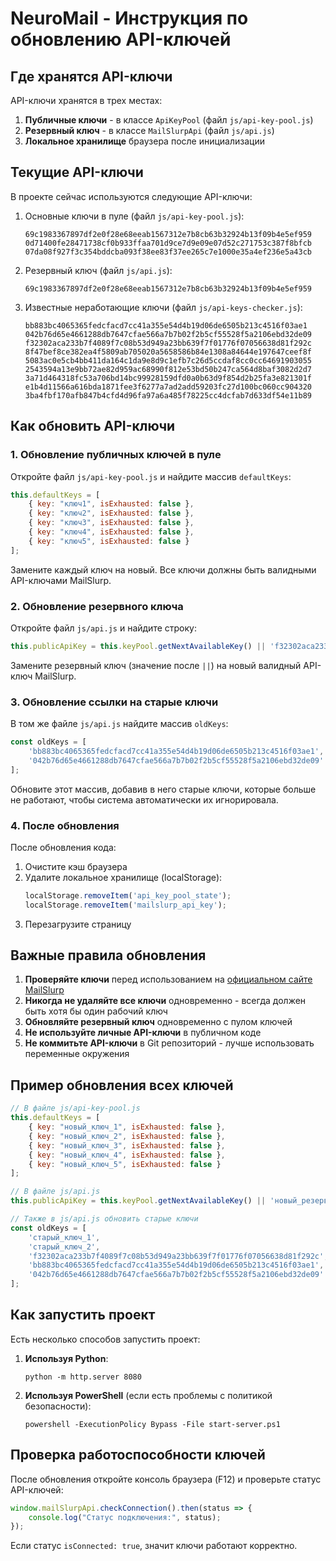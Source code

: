 # NeuroMail - Инструкция по обновлению API-ключей

## Где хранятся API-ключи

API-ключи хранятся в трех местах:

1. **Публичные ключи** - в классе `ApiKeyPool` (файл `js/api-key-pool.js`)
2. **Резервный ключ** - в классе `MailSlurpApi` (файл `js/api.js`)
3. **Локальное хранилище** браузера после инициализации

## Текущие API-ключи

В проекте сейчас используются следующие API-ключи:

1. Основные ключи в пуле (файл `js/api-key-pool.js`):
   ```
   69c1983367897df2e0f28e68eeab1567312e7b8cb63b32924b13f09b4e5ef959
   0d71400fe28471738cf0b933ffaa701d9ce7d9e09e07d52c271753c387f8bfcb
   07da08f927f3c354bddcba093f38ee83f37ee265c7e1000e35a4ef236e5a43cb
   ```

2. Резервный ключ (файл `js/api.js`):
   ```
   69c1983367897df2e0f28e68eeab1567312e7b8cb63b32924b13f09b4e5ef959
   ```

3. Известные неработающие ключи (файл `js/api-keys-checker.js`):
   ```
   bb883bc4065365fedcfacd7cc41a355e54d4b19d06de6505b213c4516f03ae1
   042b76d65e4661288db7647cfae566a7b7b02f2b5cf55528f5a2106ebd32de09
   f32302aca233b7f4089f7c08b53d949a23bb639f7f01776f07056638d81f292c
   8f47bef8ce382ea4f5809ab705020a5658586b84e1308a84644e197647ceef8f
   5083ac0e5cb4bb411da164c1da9e8d9c1efb7c26d5ccdaf8cc0cc64691903055
   2543594a13e9bb72ae82d959ac68990f812e53bd50b247ca564d8baf3082d2d7
   3a71d464318fc53a706bd14bc99928159dfd0a0b63d9f854d2b25fa3e821301f
   e1b4d11566a616bda1871fee3f6277a7ad2add59203fc27d100bc060cc904320
   3ba4fbf170afb847b4cfd4d96fa97a6a485f78225cc4dcfab7d633df54e11b89
   ```

## Как обновить API-ключи

### 1. Обновление публичных ключей в пуле

Откройте файл `js/api-key-pool.js` и найдите массив `defaultKeys`:

```javascript
this.defaultKeys = [
    { key: "ключ1", isExhausted: false },
    { key: "ключ2", isExhausted: false },
    { key: "ключ3", isExhausted: false },
    { key: "ключ4", isExhausted: false },
    { key: "ключ5", isExhausted: false }
];
```

Замените каждый ключ на новый. Все ключи должны быть валидными API-ключами MailSlurp.

### 2. Обновление резервного ключа

Откройте файл `js/api.js` и найдите строку:

```javascript
this.publicApiKey = this.keyPool.getNextAvailableKey() || 'f32302aca233b7f4089f7c08b53d949a23bb639f7f01776f07056638d81f292c';
```

Замените резервный ключ (значение после `||`) на новый валидный API-ключ MailSlurp.

### 3. Обновление ссылки на старые ключи

В том же файле `js/api.js` найдите массив `oldKeys`:

```javascript
const oldKeys = [
    'bb883bc4065365fedcfacd7cc41a355e54d4b19d06de6505b213c4516f03ae1',
    '042b76d65e4661288db7647cfae566a7b7b02f2b5cf55528f5a2106ebd32de09'
];
```

Обновите этот массив, добавив в него старые ключи, которые больше не работают, чтобы система автоматически их игнорировала.

### 4. После обновления

После обновления кода:
1. Очистите кэш браузера
2. Удалите локальное хранилище (localStorage):
   ```javascript
   localStorage.removeItem('api_key_pool_state');
   localStorage.removeItem('mailslurp_api_key');
   ```
3. Перезагрузите страницу

## Важные правила обновления

1. **Проверяйте ключи** перед использованием на [официальном сайте MailSlurp](https://app.mailslurp.com/)
2. **Никогда не удаляйте все ключи** одновременно - всегда должен быть хотя бы один рабочий ключ
3. **Обновляйте резервный ключ** одновременно с пулом ключей
4. **Не используйте личные API-ключи** в публичном коде
5. **Не коммитьте API-ключи** в Git репозиторий - лучше использовать переменные окружения

## Пример обновления всех ключей

```javascript
// В файле js/api-key-pool.js
this.defaultKeys = [
    { key: "новый_ключ_1", isExhausted: false },
    { key: "новый_ключ_2", isExhausted: false },
    { key: "новый_ключ_3", isExhausted: false },
    { key: "новый_ключ_4", isExhausted: false },
    { key: "новый_ключ_5", isExhausted: false }
];

// В файле js/api.js
this.publicApiKey = this.keyPool.getNextAvailableKey() || 'новый_резервный_ключ';

// Также в js/api.js обновить старые ключи
const oldKeys = [
    'старый_ключ_1',
    'старый_ключ_2',
    'f32302aca233b7f4089f7c08b53d949a23bb639f7f01776f07056638d81f292c', // добавить старый резервный ключ
    'bb883bc4065365fedcfacd7cc41a355e54d4b19d06de6505b213c4516f03ae1',
    '042b76d65e4661288db7647cfae566a7b7b02f2b5cf55528f5a2106ebd32de09'
];
```

## Как запустить проект

Есть несколько способов запустить проект:

1. **Используя Python**:
   ```
   python -m http.server 8080
   ```
   
2. **Используя PowerShell** (если есть проблемы с политикой безопасности):
   ```
   powershell -ExecutionPolicy Bypass -File start-server.ps1
   ```

## Проверка работоспособности ключей

После обновления откройте консоль браузера (F12) и проверьте статус API-ключей:

```javascript
window.mailSlurpApi.checkConnection().then(status => {
    console.log("Статус подключения:", status);
});
```

Если статус `isConnected: true`, значит ключи работают корректно. 